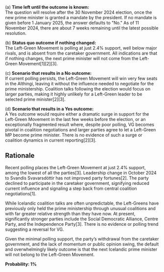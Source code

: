 (a) **Time left until the outcome is known:**  
The question will resolve after the 30 November 2024 election, once the new prime minister is granted a mandate by the president. If no mandate is given before 1 January 2025, the answer defaults to "No." As of 11 November 2024, there are about 7 weeks remaining until the latest possible resolution.

(b) **Status quo outcome if nothing changed:**  
The Left-Green Movement is polling at just 2.4% support, well below major rivals, and is absent from the caretaker government. All indications are that if nothing changes, the next prime minister will not come from the Left-Green Movement[1][2][3].

(c) **Scenario that results in a No outcome:**  
If current polling persists, the Left-Green Movement will win very few seats in the Althingi, leaving it without the influence needed to negotiate for the prime ministership. Coalition talks following the election would focus on larger parties, making it highly unlikely for a Left-Green leader to be selected prime minister[2][3].

(d) **Scenario that results in a Yes outcome:**  
A Yes outcome would require either a dramatic surge in support for the Left-Green Movement in the last few weeks before the election, or an exceptionally fragmented result where, despite poor polling, VG becomes pivotal in coalition negotiations and larger parties agree to let a Left-Green MP become prime minister. There is no evidence of such a surge or coalition dynamics in current reporting[2][3].

## Rationale

Recent polling places the Left-Green Movement at just 2.4% support, among the lowest of all the parties[3]. Leadership change in October 2024 to Svandís Svavarsdóttir has not improved party fortunes[2]. The party declined to participate in the caretaker government, signifying reduced current influence and signaling a step back from central coalition negotiations[1].

While Icelandic coalition talks are often unpredictable, the Left-Greens have previously only held the prime ministership through unusual coalitions and with far greater relative strength than they have now. At present, significantly stronger parties include the Social Democratic Alliance, Centre Party, and the Independence Party[3]. There is no evidence or polling trend suggesting a reversal for VG.

Given the minimal polling support, the party’s withdrawal from the caretaker government, and the lack of momentum or public opinion swing, the default and overwhelmingly likely outcome is that the next Icelandic prime minister will not belong to the Left-Green Movement.

**Probability: 1%**